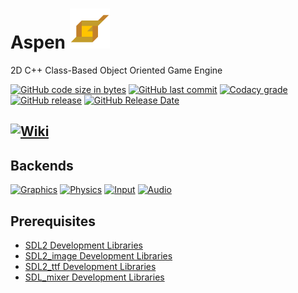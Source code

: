 # Aspen ![Icon](https://github.com/BtheDestroyer/Aspen/raw/master/Aspen_Logo.64.png)

2D C++ Class-Based Object Oriented Game Engine

[![GitHub code size in bytes](https://img.shields.io/github/languages/code-size/bthedestroyer/aspen.svg?style=plastic)](https://github.com/BtheDestroyer/Aspen/tree/master/)
[![GitHub last commit](https://img.shields.io/github/last-commit/bthedestroyer/aspen.svg?style=plastic)](https://github.com/BtheDestroyer/Aspen/commit/master)
[![Codacy grade](https://img.shields.io/codacy/grade/77c6f55e7ada41da977afdb7f5398ee9.svg?style=plastic)](https://www.codacy.com/app/BtheDestroyer/Aspen?utm_source=github.com&amp;utm_medium=referral&amp;utm_content=BtheDestroyer/Aspen&amp;utm_campaign=Badge_Grade)
[![GitHub release](https://img.shields.io/github/release/bthedestroyer/aspen.svg?style=plastic)](https://github.com/bthedestroyer/aspen/releases)
[![GitHub Release Date](https://img.shields.io/github/release-date/bthedestroyer/aspen.svg?style=plastic)](https://github.com/bthedestroyer/aspen/releases)

## [![Wiki](https://img.shields.io/badge/-wiki-blue.svg?style=plastic)](https://bthedestroyer.github.io/Aspen/)

## Backends

[![Graphics](https://img.shields.io/badge/graphics-SDL-blue.svg?style=plastic)](#backends)
[![Physics](https://img.shields.io/badge/physics-Custom-yellow.svg?style=plastic)](#backends)
[![Input](https://img.shields.io/badge/input-SDL_(keyboard)-green.svg?style=plastic)](#backends)
[![Audio](https://img.shields.io/badge/audio-SDL-orange.svg?style=plastic)](#backends)

## Prerequisites

* [SDL2 Development Libraries](https://www.libsdl.org/download-2.0.php)
* [SDL2_image Development Libraries](https://www.libsdl.org/projects/SDL_image/)
* [SDL2_ttf Development Libraries](https://www.libsdl.org/projects/SDL_ttf/)
* [SDL_mixer Development Libraries](https://www.libsdl.org/projects/SDL_mixer/)
